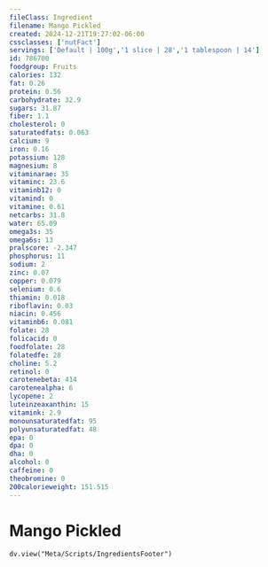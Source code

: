 ```yaml
---
fileClass: Ingredient
filename: Mango Pickled
created: 2024-12-21T19:27:02-06:00
cssclasses: ['nutFact']
servings: ['Default | 100g','1 slice | 28','1 tablespoon | 14']
id: 786700
foodgroup: Fruits
calories: 132
fat: 0.26
protein: 0.56
carbohydrate: 32.9
sugars: 31.87
fiber: 1.1
cholesterol: 0
saturatedfats: 0.063
calcium: 9
iron: 0.16
potassium: 128
magnesium: 8
vitaminarae: 35
vitaminc: 23.6
vitaminb12: 0
vitamind: 0
vitamine: 0.61
netcarbs: 31.8
water: 65.09
omega3s: 35
omega6s: 13
pralscore: -2.347
phosphorus: 11
sodium: 2
zinc: 0.07
copper: 0.079
selenium: 0.6
thiamin: 0.018
riboflavin: 0.03
niacin: 0.456
vitaminb6: 0.081
folate: 28
folicacid: 0
foodfolate: 28
folatedfe: 28
choline: 5.2
retinol: 0
carotenebeta: 414
carotenealpha: 6
lycopene: 2
luteinzeaxanthin: 15
vitamink: 2.9
monounsaturatedfat: 95
polyunsaturatedfat: 48
epa: 0
dpa: 0
dha: 0
alcohol: 0
caffeine: 0
theobromine: 0
200calorieweight: 151.515
---
```


# Mango Pickled

```dataviewjs
dv.view("Meta/Scripts/IngredientsFooter")
```